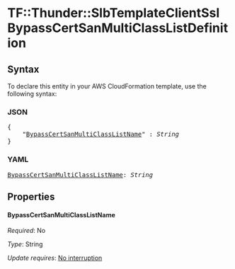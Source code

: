 # TF::Thunder::SlbTemplateClientSsl BypassCertSanMultiClassListDefinition

## Syntax

To declare this entity in your AWS CloudFormation template, use the following syntax:

### JSON

<pre>
{
    "<a href="#bypasscertsanmulticlasslistname" title="BypassCertSanMultiClassListName">BypassCertSanMultiClassListName</a>" : <i>String</i>
}
</pre>

### YAML

<pre>
<a href="#bypasscertsanmulticlasslistname" title="BypassCertSanMultiClassListName">BypassCertSanMultiClassListName</a>: <i>String</i>
</pre>

## Properties

#### BypassCertSanMultiClassListName

_Required_: No

_Type_: String

_Update requires_: [No interruption](https://docs.aws.amazon.com/AWSCloudFormation/latest/UserGuide/using-cfn-updating-stacks-update-behaviors.html#update-no-interrupt)

